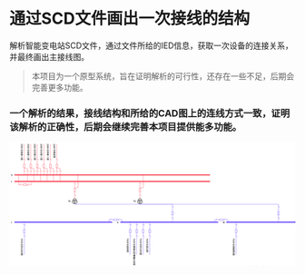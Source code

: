 # 通过SCD文件画出一次接线的结构
解析智能变电站SCD文件，通过文件所给的IED信息，获取一次设备的连接关系，并最终画出主接线图。
> 本项目为一个原型系统，旨在证明解析的可行性，还存在一些不足，后期会完善更多功能。
### 一个解析的结果，接线结构和所给的CAD图上的连线方式一致，证明该解析的正确性，后期会继续完善本项目提供能多功能。
![](demo.png)
